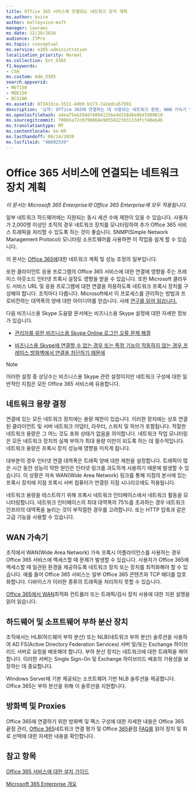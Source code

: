 ```yaml
---
title: Office 365 서비스에 연결되는 네트워크 장치 계획
ms.author: kvice
author: kelleyvice-msft
manager: laurawi
ms.date: 12/29/2016
audience: ITPro
ms.topic: conceptual
ms.service: o365-administration
localization_priority: Normal
ms.collection: Ent_O365
f1.keywords:
- CSH
ms.custom: Adm_O365
search.appverid:
- MET150
- MOE150
- BCS160
ms.assetid: 073433ca-3511-4db9-b173-7a2edca57691
description: '요약: Office 365에 연결하는 데 사용되는 네트워크 용량, WAN 가속기 및 부하 분산 장치에 대한 고려 사항을 제공합니다.'
ms.openlocfilehash: a4ea75eb294d74004125be4d258dbe86d7d89810
ms.sourcegitcommit: 79065e72c0799064e9055022393113dfcf40eb4b
ms.translationtype: MT
ms.contentlocale: ko-KR
ms.lasthandoff: 08/14/2020
ms.locfileid: "46692539"
---
```

# <a name="plan-for-network-devices-that-connect-to-office-365-services"></a>Office 365 서비스에 연결되는 네트워크 장치 계획

*이 문서는 Microsoft 365 Enterprise와 Office 365 Enterprise에 모두 적용됩니다.*
  
일부 네트워크 하드웨어에는 지원되는 동시 세션 수에 제한이 있을 수 있습니다. 사용자가 2,000명 이상인 조직의 경우 네트워크 장치를 모니터링하여 추가 Office 365 서비스 트래픽을 처리할 수 있도록 하는 것이 좋습니다. SNMP(Simple Network Management Protocol) 모니터링 소프트웨어를 사용하면 이 작업을 쉽게 할 수 있습니다.

이 문서는 [Office 365에](https://aka.ms/tune)대한 네트워크 계획 및 성능 조정의 일부입니다.

또한 클라이언트 응용 프로그램의 Office 365 서비스에 대한 연결에 영향을 주는 프레미스 아웃소드 인터넷 프록시 설정도 영향을 받을 수 있습니다. 또한 Microsoft 클라우드 서비스 URL 및 응용 프로그램에 대한 연결을 허용하도록 네트워크 프록시 장치를 구성해야 합니다. 조직마다 다릅니다. Microsoft에서 이 프로세스를 관리하는 방법과 프로비전하는 대역폭의 양에 대한 아이디어를 얻습니다. 사례 [연구를 읽어 읽습니다.](https://www.microsoft.com/itshowcase/Article/Content/631/Optimizing-network-performance-for-Microsoft-Office-365)
  
다음 비즈니스용 Skype 도움말 문서에는 비즈니스용 Skype 설정에 대한 자세한 정보가 있습니다.
  
- [관리자를 위한 비즈니스용 Skype Online 로그인 오류 문제 해결](https://docs.microsoft.com/skypeforbusiness/set-up-skype-for-business-online/troubleshooting-sign-in-errors-for-admins)

- [비즈니스용 Skype에 연결할 수 없는 경우 또는 특정 기능이 작동하지 않는 경우,프레미스 방화벽에서 연결을 차단하기 때문에](https://go.microsoft.com/fwlink/p/?LinkID=243625)

> [!NOTE]
> 이러한 설정 중 상당수는 비즈니스용 Skype 관련 설정이지만 네트워크 구성에 대한 일반적인 지침은 모든 Office 365 서비스에 유용합니다.
  
## <a name="determining-network-capacity"></a>네트워크 용량 결정

연결에 있는 모든 네트워크 장치에는 용량 제한이 있습니다. 이러한 장치에는 상호 연결된 클라이언트 및 서버 네트워크 어댑터, 라우터, 스위치 및 허브가 포함됩니다. 적절한 네트워크 용량은 그 어느 것도 포화 상태가 없음을 의미합니다. 네트워크 작업 모니터링은 모든 네트워크 장치의 실제 부하가 최대 용량 미만이 되도록 하는 데 필수적입니다. 네트워크 용량은 프록시 장치 성능에 영향을 미치게 됩니다.
  
대부분의 경우 인터넷 연결 대역폭은 트래픽 양에 대한 제한을 설정합니다. 트래픽이 많은 시간 동안 성능이 약한 원인은 인터넷 링크를 과도하게 사용하기 때문에 발생할 수 있습니다. 이 상황은 저속 WAN(Wide Area Network) 링크를 통해 지점의 본사에 있는 프록시 장치에 지점 프록시 서버 컴퓨터가 연결된 지점 시나리오에도 적용됩니다.
  
네트워크 용량을 테스트하기 위해 프록시 네트워크 인터페이스에서 네트워크 활동을 모니터링합니다. 네트워크 인터페이스의 최대 대역폭의 75%를 초과하는 경우 네트워크 인프라의 대역폭을 늘리는 것이 부적절한 경우를 고려합니다. 또는 HTTP 압축과 같은 고급 기능을 사용할 수 있습니다.
  
## <a name="wan-accelerators"></a>WAN 가속기

조직에서 WAN(Wide Area Network) 가속 프록시 어플라이언스를 사용하는 경우 Office 365 서비스에 액세스할 때 문제가 발생할 수 있습니다. 사용자가 Office 365에 액세스할 때 일관된 환경을 제공하도록 네트워크 장치 또는 장치를 최적화해야 할 수 있습니다. 예를 들어 Office 365 서비스는 일부 Office 365 콘텐츠와 TCP 헤더를 암호화합니다. 디바이스가 이러한 종류의 트래픽을 처리하지 못할 수 있습니다.
  
[Office 365에서 WAN](https://support.microsoft.com/kb/2690045)최적화 컨트롤러 또는 트래픽/검사 장치 사용에 대한 지원 설명을 읽어 읽습니다.
  
## <a name="hardware-and-software-load-balancing-devices"></a>하드웨어 및 소프트웨어 부하 분산 장치

조직에서는 HLB(하드웨어 부하 분산) 또는 NLB(네트워크 부하 분산) 솔루션을 사용하여 AD FS(Active Directory Federation Services) 서버 및/또는 Exchange 하이브리드 서버로 요청을 배포해야 합니다. 부하 분산 장치는 네트워크에 대한 트래픽을 제어합니다. 이러한 서버는 Single Sign-On 및 Exchange 하이브리드 배포의 가용성을 보장하는 데 중요합니다.
  
Windows Server에 기본 제공되는 소프트웨어 기반 NLB 솔루션을 제공합니다. Office 365는 부하 분산을 위해 이 솔루션을 지원합니다.
  
## <a name="firewalls-and-proxies"></a>방화벽 및 Proxies

Office 365에 연결하기 위한 방화벽 및 팩스 구성에 대한 자세한 내용은 Office 365 끝점 관리, [Office 365](https://support.office.com/article/99cab9d4-ef59-4207-9f2b-3728eb46bf9a)네트워크 연결 평가 및 Office [365](assessing-network-connectivity.md)끝점 [FAQ를](https://support.office.com/article/d4088321-1c89-4b96-9c99-54c75cae2e6d) 읽어 장치 및 회로 선택에 대한 자세한 내용을 확인합니다.
  
## <a name="see-also"></a>참고 항목

[Office 365 서비스에 대한 설치 가이드](setup-guides-for-microsoft-365.md)

[Microsoft 365 Enterprise 개요](microsoft-365-overview.md)
